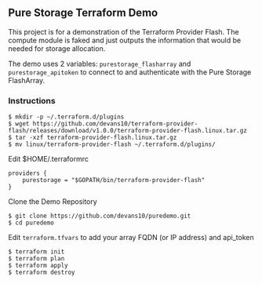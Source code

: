 ## Pure Storage Terraform Demo

This project is for a demonstration of the Terraform Provider Flash.
The compute module is faked and just outputs the information that would be needed for storage allocation.

The demo uses 2 variables: `purestorage_flasharray` and `purestorage_apitoken` to connect to and authenticate with the Pure Storage FlashArray.  

### Instructions
```
$ mkdir -p ~/.terraform.d/plugins
$ wget https://github.com/devans10/terraform-provider-flash/releases/download/v1.0.0/terraform-provider-flash.linux.tar.gz 
$ tar -xzf terraform-provider-flash.linux.tar.gz
$ mv linux/terraform-provider-flash ~/.terraform.d/plugins/
```

Edit $HOME/.terraformrc
```
providers {
    purestorage = "$GOPATH/bin/terraform-provider-flash"
}
```

Clone the Demo Repository
```
$ git clone https://github.com/devans10/puredemo.git
$ cd puredemo
```

Edit `terraform.tfvars` to add your array FQDN (or IP address) and api_token

```
$ terraform init
$ terraform plan
$ terraform apply
$ terraform destroy
```
